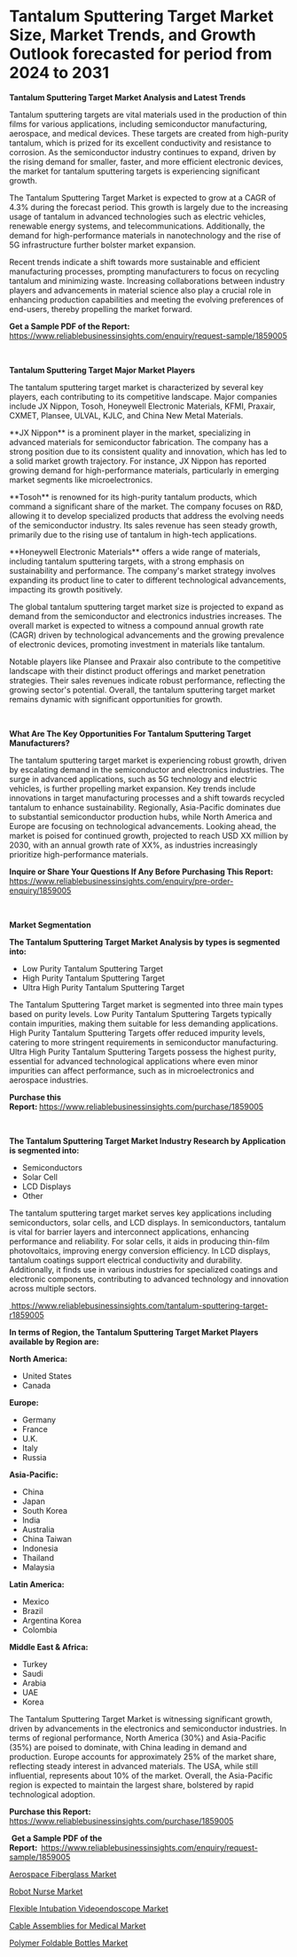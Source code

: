 <p><h1>Tantalum Sputtering Target Market Size, Market Trends, and Growth Outlook forecasted for period from 2024 to 2031</h1></p><p><strong>Tantalum Sputtering Target Market Analysis and Latest Trends</strong></p>
<p><p>Tantalum sputtering targets are vital materials used in the production of thin films for various applications, including semiconductor manufacturing, aerospace, and medical devices. These targets are created from high-purity tantalum, which is prized for its excellent conductivity and resistance to corrosion. As the semiconductor industry continues to expand, driven by the rising demand for smaller, faster, and more efficient electronic devices, the market for tantalum sputtering targets is experiencing significant growth.</p><p>The Tantalum Sputtering Target Market is expected to grow at a CAGR of 4.3% during the forecast period. This growth is largely due to the increasing usage of tantalum in advanced technologies such as electric vehicles, renewable energy systems, and telecommunications. Additionally, the demand for high-performance materials in nanotechnology and the rise of 5G infrastructure further bolster market expansion.</p><p>Recent trends indicate a shift towards more sustainable and efficient manufacturing processes, prompting manufacturers to focus on recycling tantalum and minimizing waste. Increasing collaborations between industry players and advancements in material science also play a crucial role in enhancing production capabilities and meeting the evolving preferences of end-users, thereby propelling the market forward.</p></p>
<p><strong>Get a Sample PDF of the Report:&nbsp;</strong> <a href="https://www.reliablebusinessinsights.com/enquiry/request-sample/1859005?utm_campaign=63&utm_medium=2&utm_source=Github&utm_content=ia&utm_term=11112024&utm_id=tantalum-sputtering-target">https://www.reliablebusinessinsights.com/enquiry/request-sample/1859005</a></p>
<p>&nbsp;</p>
<p><strong>Tantalum Sputtering Target Major Market Players</strong></p>
<p><p>The tantalum sputtering target market is characterized by several key players, each contributing to its competitive landscape. Major companies include JX Nippon, Tosoh, Honeywell Electronic Materials, KFMI, Praxair, CXMET, Plansee, ULVAL, KJLC, and China New Metal Materials.</p><p>**JX Nippon** is a prominent player in the market, specializing in advanced materials for semiconductor fabrication. The company has a strong position due to its consistent quality and innovation, which has led to a solid market growth trajectory. For instance, JX Nippon has reported growing demand for high-performance materials, particularly in emerging market segments like microelectronics.</p><p>**Tosoh** is renowned for its high-purity tantalum products, which command a significant share of the market. The company focuses on R&D, allowing it to develop specialized products that address the evolving needs of the semiconductor industry. Its sales revenue has seen steady growth, primarily due to the rising use of tantalum in high-tech applications.</p><p>**Honeywell Electronic Materials** offers a wide range of materials, including tantalum sputtering targets, with a strong emphasis on sustainability and performance. The company's market strategy involves expanding its product line to cater to different technological advancements, impacting its growth positively.</p><p>The global tantalum sputtering target market size is projected to expand as demand from the semiconductor and electronics industries increases. The overall market is expected to witness a compound annual growth rate (CAGR) driven by technological advancements and the growing prevalence of electronic devices, promoting investment in materials like tantalum.</p><p>Notable players like Plansee and Praxair also contribute to the competitive landscape with their distinct product offerings and market penetration strategies. Their sales revenues indicate robust performance, reflecting the growing sector's potential. Overall, the tantalum sputtering target market remains dynamic with significant opportunities for growth.</p></p>
<p>&nbsp;</p>
<p><strong>What Are The Key Opportunities For Tantalum Sputtering Target Manufacturers?</strong></p>
<p><p>The tantalum sputtering target market is experiencing robust growth, driven by escalating demand in the semiconductor and electronics industries. The surge in advanced applications, such as 5G technology and electric vehicles, is further propelling market expansion. Key trends include innovations in target manufacturing processes and a shift towards recycled tantalum to enhance sustainability. Regionally, Asia-Pacific dominates due to substantial semiconductor production hubs, while North America and Europe are focusing on technological advancements. Looking ahead, the market is poised for continued growth, projected to reach USD XX million by 2030, with an annual growth rate of XX%, as industries increasingly prioritize high-performance materials.</p></p>
<p><strong>Inquire or Share Your Questions If Any Before Purchasing This Report:</strong> <a href="https://www.reliablebusinessinsights.com/enquiry/pre-order-enquiry/1859005?utm_campaign=63&utm_medium=2&utm_source=Github&utm_content=ia&utm_term=11112024&utm_id=tantalum-sputtering-target">https://www.reliablebusinessinsights.com/enquiry/pre-order-enquiry/1859005</a></p>
<p>&nbsp;</p>
<p><strong>Market Segmentation</strong></p>
<p><strong>The Tantalum Sputtering Target Market Analysis by types is segmented into:</strong></p>
<p><ul><li>Low Purity Tantalum Sputtering Target</li><li>High Purity Tantalum Sputtering Target</li><li>Ultra High Purity Tantalum Sputtering Target</li></ul></p>
<p><p>The Tantalum Sputtering Target market is segmented into three main types based on purity levels. Low Purity Tantalum Sputtering Targets typically contain impurities, making them suitable for less demanding applications. High Purity Tantalum Sputtering Targets offer reduced impurity levels, catering to more stringent requirements in semiconductor manufacturing. Ultra High Purity Tantalum Sputtering Targets possess the highest purity, essential for advanced technological applications where even minor impurities can affect performance, such as in microelectronics and aerospace industries.</p></p>
<p><strong>Purchase this Report:&nbsp;</strong><a href="https://www.reliablebusinessinsights.com/purchase/1859005?utm_campaign=63&utm_medium=2&utm_source=Github&utm_content=ia&utm_term=11112024&utm_id=tantalum-sputtering-target">https://www.reliablebusinessinsights.com/purchase/1859005</a></p>
<p>&nbsp;</p>
<p><strong>The Tantalum Sputtering Target Market Industry Research by Application is segmented into:</strong></p>
<p><ul><li>Semiconductors</li><li>Solar Cell</li><li>LCD Displays</li><li>Other</li></ul></p>
<p><p>The tantalum sputtering target market serves key applications including semiconductors, solar cells, and LCD displays. In semiconductors, tantalum is vital for barrier layers and interconnect applications, enhancing performance and reliability. For solar cells, it aids in producing thin-film photovoltaics, improving energy conversion efficiency. In LCD displays, tantalum coatings support electrical conductivity and durability. Additionally, it finds use in various industries for specialized coatings and electronic components, contributing to advanced technology and innovation across multiple sectors.</p></p>
<p><a href="https://www.reliablebusinessinsights.com/tantalum-sputtering-target-r1859005?utm_campaign=63&utm_medium=2&utm_source=Github&utm_content=ia&utm_term=11112024&utm_id=tantalum-sputtering-target">&nbsp;https://www.reliablebusinessinsights.com/tantalum-sputtering-target-r1859005</a></p>
<p><strong>In terms of Region, the Tantalum Sputtering Target Market Players available by Region are:</strong></p>
<p>
    <p> <strong> North America: </strong>
        <ul>
            <li>United States</li>
            <li>Canada</li>
        </ul>
        </p> 
    <p> <strong> Europe: </strong>
        <ul>
            <li>Germany</li>
            <li>France</li>
            <li>U.K.</li>
            <li>Italy</li>
            <li>Russia</li>
        </ul>
        </p> 
    <p> <strong> Asia-Pacific: </strong>
        <ul>
            <li>China</li>
            <li>Japan</li>
            <li>South Korea</li>
            <li>India</li>
            <li>Australia</li>
            <li>China Taiwan</li>
            <li>Indonesia</li>
            <li>Thailand</li>
            <li>Malaysia</li>
        </ul>
        </p> 
    <p> <strong> Latin America: </strong>
        <ul>
            <li>Mexico</li>
            <li>Brazil</li>
            <li>Argentina Korea</li>
            <li>Colombia</li>
        </ul>
        </p> 
    <p> <strong> Middle East & Africa: </strong>
        <ul>
            <li>Turkey</li>
            <li>Saudi</li>
            <li>Arabia</li>
            <li>UAE</li>
            <li>Korea</li>
        </ul>
    </p>
    </p>
<p><p>The Tantalum Sputtering Target Market is witnessing significant growth, driven by advancements in the electronics and semiconductor industries. In terms of regional performance, North America (30%) and Asia-Pacific (35%) are poised to dominate, with China leading in demand and production. Europe accounts for approximately 25% of the market share, reflecting steady interest in advanced materials. The USA, while still influential, represents about 10% of the market. Overall, the Asia-Pacific region is expected to maintain the largest share, bolstered by rapid technological adoption.</p></p>
<p><strong>Purchase this Report: </strong><a href="https://www.reliablebusinessinsights.com/purchase/1859005?utm_campaign=63&utm_medium=2&utm_source=Github&utm_content=ia&utm_term=11112024&utm_id=tantalum-sputtering-target">https://www.reliablebusinessinsights.com/purchase/1859005</a></p>
<p>&nbsp;<strong>Get a Sample PDF of the Report:&nbsp;&nbsp;</strong><a href="https://www.reliablebusinessinsights.com/enquiry/request-sample/1859005?utm_campaign=63&utm_medium=2&utm_source=Github&utm_content=ia&utm_term=11112024&utm_id=tantalum-sputtering-target">https://www.reliablebusinessinsights.com/enquiry/request-sample/1859005</a></p>
<p><strong></strong></p>
<p><p><a href="https://github.com/wanvigsqmunsenr/Market-Research-Report-List-1/blob/main/aerospace-fiberglass-market.md?utm_campaign=63&utm_medium=2&utm_source=Github&utm_content=ia&utm_term=11112024&utm_id=tantalum-sputtering-target">Aerospace Fiberglass Market</a></p><p><a href="https://www.linkedin.com/pulse/robot-nurse-market-refracting-trends-consumer-behaviors-ribzf?utm_campaign=63&utm_medium=2&utm_source=Github&utm_content=ia&utm_term=11112024&utm_id=tantalum-sputtering-target">Robot Nurse Market</a></p><p><a href="https://issuu.com/reportprime-2/docs/flexible-intubation-videoendoscope-_928e25e203408b?utm_campaign=63&utm_medium=2&utm_source=Github&utm_content=ia&utm_term=11112024&utm_id=tantalum-sputtering-target">Flexible Intubation Videoendoscope Market</a></p><p><a href="https://issuu.com/reportprime-2/docs/cable-assemblies-for-medical-market_8200c194f7fd94?utm_campaign=63&utm_medium=2&utm_source=Github&utm_content=ia&utm_term=11112024&utm_id=tantalum-sputtering-target">Cable Assemblies for Medical Market</a></p><p><a href="https://www.linkedin.com/pulse/unveiling-market-trends-global-polymer-foldable-bottles-lxmuf?utm_campaign=63&utm_medium=2&utm_source=Github&utm_content=ia&utm_term=11112024&utm_id=tantalum-sputtering-target">Polymer Foldable Bottles Market</a></p></p>